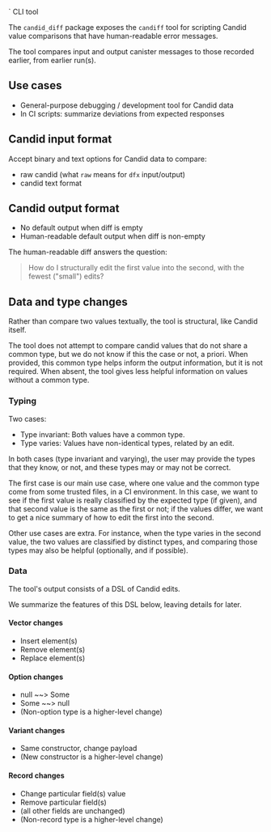 ` CLI tool

The `candid_diff` package exposes the `candiff` tool for scripting Candid value comparisons that have human-readable error messages.

The tool compares input and output canister messages to those recorded earlier, from earlier run(s).

## Use cases

- General-purpose debugging / development tool for Candid data
- In CI scripts: summarize deviations from expected responses

## Candid input format

Accept binary and text options for Candid data to compare:

- raw candid (what `raw` means for `dfx` input/output)
- candid text format

## Candid output format
 
- No default output when diff is empty
- Human-readable default output when diff is non-empty

The human-readable diff answers the question:

> How do I structurally edit the first value into the second, with the fewest ("small") edits?

## Data and type changes

Rather than compare two values textually, the tool is structural, like Candid itself.

The tool does not attempt to compare candid values that do not share a
common type, but we do not know if this the case or not, a priori.
When provided, this common type helps inform the output information,
but it is not required.  When absent, the tool gives less helpful
information on values without a common type.

### Typing

Two cases:

- Type invariant: Both values have a common type.
- Type varies: Values have non-identical types, related by an edit.

In both cases (type invariant and varying), the user may provide the
types that they know, or not, and these types may or may not be
correct.

The first case is our main use case, where one value and the common
type come from some trusted files, in a CI environment.  In this case,
we want to see if the first value is really classified by the expected
type (if given), and that second value is the same as the first or
not; if the values differ, we want to get a nice summary of how to
edit the first into the second.

Other use cases are extra.  For instance, when the type varies in the
second value, the two values are classified by distinct types, and
comparing those types may also be helpful (optionally, and if
possible).

### Data

The tool's output consists of a DSL of Candid edits.

We summarize the features of this DSL below, leaving details for later.

#### Vector changes

- Insert element(s)
- Remove element(s)
- Replace element(s)

#### Option changes

- null ~~> Some
- Some ~~> null
- (Non-option type is a higher-level change)

#### Variant changes

- Same constructor, change payload
- (New constructor is a higher-level change)

#### Record changes

- Change particular field(s) value
- Remove particular field(s)
- (all other fields are unchanged)
- (Non-record type is a higher-level change)
